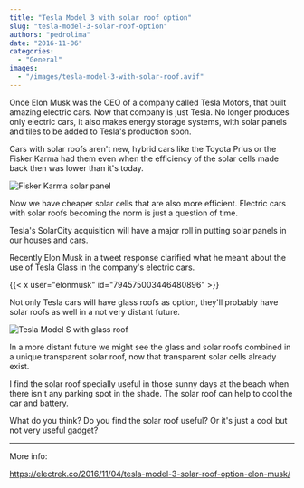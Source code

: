 ```yaml
---
title: "Tesla Model 3 with solar roof option"
slug: "tesla-model-3-solar-roof-option"
authors: "pedrolima"
date: "2016-11-06"
categories:
  - "General"
images:
  - "/images/tesla-model-3-with-solar-roof.avif"
---
```


Once Elon Musk was the CEO of a company called Tesla Motors, that built amazing electric cars. Now that company is just Tesla. No longer produces only electric cars, it also makes energy storage systems, with solar panels and tiles to be added to Tesla's production soon.

Cars with solar roofs aren't new, hybrid cars like the Toyota Prius or the Fisker Karma had them even when the efficiency of the solar cells made back then was lower than it's today.

![Fisker Karma solar panel](images/fisker-karma-solar-panel.avif)

Now we have cheaper solar cells that are also more efficient. Electric cars with solar roofs becoming the norm is just a question of time.

Tesla's SolarCity acquisition will have a major roll in putting solar panels in our houses and cars.

Recently Elon Musk in a tweet response clarified what he meant about the use of Tesla Glass in the company's electric cars.

{{< x user="elonmusk" id="794575003446480896" >}}

Not only Tesla cars will have glass roofs as option, they'll probably have solar roofs as well in a not very distant future.

![Tesla Model S with glass roof](images/tesla-model-s-with-glass-roof.avif)

In a more distant future we might see the glass and solar roofs combined in a unique transparent solar roof, now that transparent solar cells already exist.

I find the solar roof specially useful in those sunny days at the beach when there isn't any parking spot in the shade. The solar roof can help to cool the car and battery.

What do you think? Do you find the solar roof useful? Or it's just a cool but not very useful gadget?

---

More info:

https://electrek.co/2016/11/04/tesla-model-3-solar-roof-option-elon-musk/
